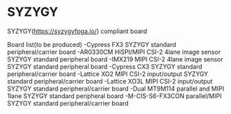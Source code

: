 # SYZYGY

SYZYGY(https://syzygyfpga.io/) compliant board

Board list(to be produced) 
-Cypress FX3 SYZYGY standard peripheral/carrier board
-AR0330CM HiSPI/MIPI CSI-2 4lane image sensor SYZYGY standard peripheral board
-IMX219 MIPI CSI-2 4lane image sensor SYZYGY standard peripheral board
-Cypress CX3 SYZYGY standard peripheral/carrier board
-Lattice XO2 MIPI CSI-2 input/output SYZYGY standard peripheral/carrier board
-Lattice XO3L MIPI CSI-2 input/output SYZYGY standard peripheral/carrier board
-Dual MT9M114 parallel and MIPI 1lane SYZYGY standard peripheral board
-M-CIS-S6-FX3CON parallel/MIPI SYZYGY standard peripheral/carrier board
